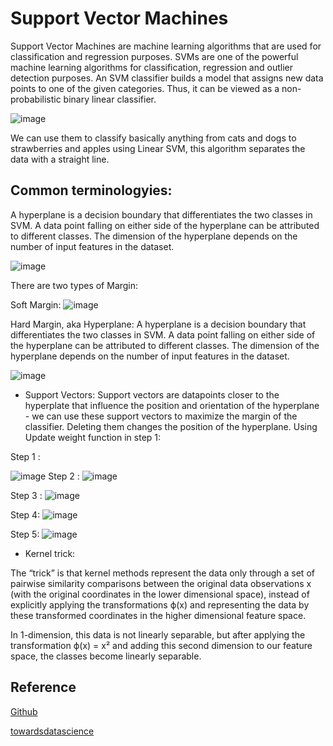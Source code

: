 
# Support Vector Machines 

 Support Vector Machines are machine learning algorithms that are used for classification and regression purposes. SVMs are one of the powerful machine learning algorithms for classification, regression and outlier detection purposes. An SVM classifier builds a model that assigns new data points to one of the given categories. Thus, it can be viewed as a non-probabilistic binary linear classifier.


![image](https://vatsalparsaniya.github.io/ML_Knowledge/_images/gif.gif)



We can use them to classify basically anything from cats and dogs to strawberries and apples using Linear SVM, this algorithm separates the data with a straight line.

## Common terminologyies:


A hyperplane is a decision boundary that differentiates the two classes in SVM. A data point falling on either side of the hyperplane can be attributed to different classes. The dimension of the hyperplane depends on the number of input features in the dataset.

![image](https://miro.medium.com/max/1280/1*H2QEWsP9-W4rBdIaxfVExg.jpeg)

There are two types of Margin:

Soft Margin:
![image](https://media.cheggcdn.com/media%2F41c%2F41c5b301-57d7-4056-a959-a4660ba8a205%2Fphp10KXpi.png)

Hard Margin, aka Hyperplane: 
A hyperplane is a decision boundary that differentiates the two classes in SVM. A data point falling on either side of the hyperplane can be attributed to different classes. The dimension of the hyperplane depends on the number of input features in the dataset.

![image](https://miro.medium.com/max/1280/1*H2QEWsP9-W4rBdIaxfVExg.jpeg)

- Support Vectors:
Support vectors are datapoints closer to the hyperplate that influence the position and orientation of the hyperplane - we can use these support vectors to maximize the margin of the classifier. Deleting them changes the position of the hyperplane.
Using Update weight function in step 1:

Step 1 :

![image](https://camo.githubusercontent.com/df04a86757fa420b391ad69ea49a9ad973662d73d7938b0e21f217ce2a04f58b/68747470733a2f2f6d69726f2e6d656469756d2e636f6d2f6d61782f313035302f312a5755706874594c66544f416f6158515876496d4265412e706e67)
Step 2 :
![image](https://camo.githubusercontent.com/ffb4b9ebed11194fba575806298a4e1d2b8f0c375c3d0e11be9a4dd2717c893e/68747470733a2f2f6d69726f2e6d656469756d2e636f6d2f6d61782f3436322f312a2d6e4b455872576f73384975662d445753765f7372512e706e67)

Step 3 :
![image](https://camo.githubusercontent.com/c14ead46c4a8a1b0e869d9bffea7e20e0f566872f50b10c66f81a5eac1b8707e/68747470733a2f2f6d69726f2e6d656469756d2e636f6d2f6d61782f3634322f312a746e764d68414b615455434f343364694576745441512e706e67)


Step 4:
![image](https://camo.githubusercontent.com/7680e45995a33b8f8e5c848ab0277c21500b204a7eebad47d56ca57d5625d661/68747470733a2f2f6d69726f2e6d656469756d2e636f6d2f6d61782f313632342f312a68486c79746a566b3664374f325757764732476469672e706e67)

Step 5:
![image](https://camo.githubusercontent.com/8ecbb51f79ed4451fae473fba4d9a6ce69f8662019071845e360d99bf7e2a6a5/68747470733a2f2f6d69726f2e6d656469756d2e636f6d2f6d61782f313430302f312a475141643238624b384c4b4f4c326b4f4f46592d74672e706e67)


- Kernel trick:

The “trick” is that kernel methods represent the data only through a set of pairwise similarity comparisons between the original data observations x (with the original coordinates in the lower dimensional space), instead of explicitly applying the transformations ϕ(x) and representing the data by these transformed coordinates in the higher dimensional feature space.

In 1-dimension, this data is not linearly separable, but after applying the transformation ϕ(x) = x² and adding this second dimension to our feature space, the classes become linearly separable.
## Reference


[Github](https://gist.github.com/pb111/ca4680d8960c46aeb1b824a93a079fa7)

[towardsdatascience](https://towardsdatascience.com/i-support-vector-machines-and-so-should-you-7af122b6748)
